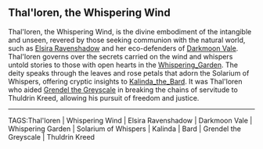 ## Thal'loren, the Whispering Wind

Thal'loren, the Whispering Wind, is the divine embodiment of the intangible and unseen, revered by those seeking communion with the natural world, such as [Elsira Ravenshadow](../People/Elsira_Ravenshadow.md) and her eco-defenders of [Darkmoon Vale](../Places/Darkmoon_Vale.md). Thal'loren governs over the secrets carried on the wind and whispers untold stories to those with open hearts in the [Whispering_Garden](../Places/Whispering_Garden.md). The deity speaks through the leaves and rose petals that adorn the Solarium of Whispers, offering cryptic insights to [Kalinda_the_Bard](../People/Kalinda_the_Bard.md). It was Thal'loren who aided [Grendel the Greyscale](../People/Grendel_Greyscale.md) in breaking the chains of servitude to Thuldrin Kreed, allowing his pursuit of freedom and justice.


---

TAGS:Thal'loren | Whispering Wind | Elsira Ravenshadow | Darkmoon Vale | Whispering Garden | Solarium of Whispers | Kalinda | Bard | Grendel the Greyscale | Thuldrin Kreed
